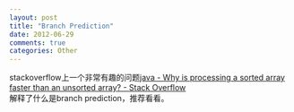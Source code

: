 ```yaml
---
layout: post
title: "Branch Prediction"
date: 2012-06-29
comments: true
categories: Other
---
```

stackoverflow上一个非常有趣的问题<a href="http://stackoverflow.com/questions/11227809/why-is-processing-a-sorted-array-faster-than-an-unsorted-array?newsletter=1&amp;nlcode=55866%7cc739">java - Why is processing a sorted array faster than an unsorted array? - Stack Overflow</a><br />解释了什么是branch prediction，推荐看看。<br /><blockquote></blockquote>